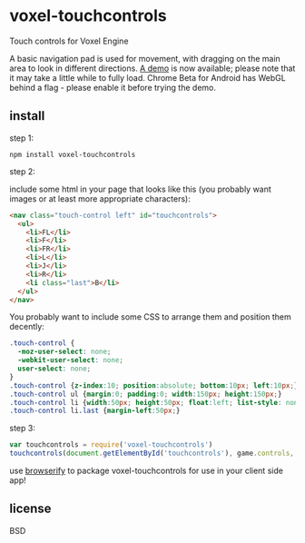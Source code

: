 # voxel-touchcontrols

Touch controls for Voxel Engine

A basic navigation pad is used for movement, with dragging on the main area to look in different directions.  [A demo](http://pauln.github.com/voxel-touchcontrols/) is now available; please note that it may take a little while to fully load.  Chrome Beta for Android has WebGL behind a flag - please enable it before trying the demo.

## install

step 1:

`npm install voxel-touchcontrols`

step 2: 

include some html in your page that looks like this (you probably want images or at least more appropriate characters):

```html
<nav class="touch-control left" id="touchcontrols">
  <ul>
    <li>FL</li>
    <li>F</li>
    <li>FR</li>
    <li>L</li>
    <li>J</li>
    <li>R</li>
    <li class="last">B</li>
  </ul>
</nav>
```

You probably want to include some CSS to arrange them and position them decently:

```css
.touch-control {
  -moz-user-select: none;
  -webkit-user-select: none;
  user-select: none;
}
.touch-control {z-index:10; position:absolute; bottom:10px; left:10px;}
.touch-control ul {margin:0; padding:0; width:150px; height:150px;}
.touch-control li {width:50px; height:50px; float:left; list-style: none; background: rgba(255,255,255,0.4); text-align:center; vertical-align: middle;}
.touch-control li.last {margin-left:50px;}
```

step 3:

```javascript
var touchcontrols = require('voxel-touchcontrols')
touchcontrols(document.getElementById('touchcontrols'), game.controls, container)
```

use [browserify](http://browserify.org/) to package voxel-touchcontrols for use in your client side app!

## license

BSD
